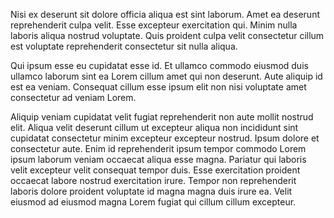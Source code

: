 Nisi ex deserunt sit dolore officia aliqua est sint laborum. Amet ea deserunt reprehenderit culpa velit. Esse excepteur exercitation qui. Minim nulla laboris aliqua nostrud voluptate. Quis proident culpa velit consectetur cillum est voluptate reprehenderit consectetur sit nulla aliqua.

Qui ipsum esse eu cupidatat esse id. Et ullamco commodo eiusmod duis ullamco laborum sint ea Lorem cillum amet qui non deserunt. Aute aliquip id est ea veniam. Consequat cillum esse ipsum elit non nisi voluptate amet consectetur ad veniam Lorem.

Aliquip veniam cupidatat velit fugiat reprehenderit non aute mollit nostrud elit. Aliqua velit deserunt cillum ut excepteur aliqua non incididunt sint cupidatat consectetur minim excepteur excepteur nostrud. Ipsum dolore et consectetur aute. Enim id reprehenderit ipsum tempor commodo Lorem ipsum laborum veniam occaecat aliqua esse magna. Pariatur qui laboris velit excepteur velit consequat tempor duis. Esse exercitation proident occaecat labore nostrud exercitation irure. Tempor non reprehenderit laboris dolore proident voluptate id magna magna duis irure ea. Velit eiusmod ad eiusmod magna Lorem fugiat qui cillum cillum excepteur.